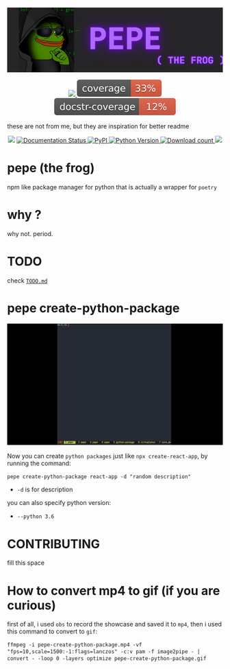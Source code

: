 
![logo](https://github.com/alexzanderr/pepe/blob/main/static/img/logo/pepe-logo.png?raw=True)

<p align="center">
    <a href="https://choosealicense.com/licenses/mit/" alt="License: MIT">
        <img src="https://img.shields.io/badge/license-MIT-green.svg" />
    </a>
    <a href="https://choosealicense.com/licenses/mit/" alt="License: MIT">
        <img src="https://github.com/alexzanderr/pepe/blob/main/static/img/coverage/coverage.svg?raw=True">
    </a>
    <a href="https://choosealicense.com/licenses/mit/" alt="License: MIT">
        <img src="https://github.com/alexzanderr/pepe/blob/main/static/img/coverage/docstr.svg?raw=True">
    </a>
</p>

these are not from me, but they are inspiration for better readme
<p align="center">
    <img src="https://github.com/HunterMcGushion/docstr_coverage/workflows/Python%20package/badge.svg" />
    <a href='https://docstr-coverage.readthedocs.io/en/latest/?badge=latest'>
        <img src='https://readthedocs.org/projects/docstr-coverage/badge/?version=latest' alt='Documentation Status' />
    </a>
    <a href="https://pypi.org/project/docstr-coverage/">
        <img alt="PyPI" src="https://img.shields.io/pypi/v/docstr-coverage">
    </a>
    <a href="https://img.shields.io/pypi/pyversions/docstr-coverage">
        <img alt="Python Version" src="https://img.shields.io/pypi/pyversions/docstr-coverage">
    </a>
    <a href="https://pepy.tech/project/docstr-coverage">
        <img alt="Download count" src="https://static.pepy.tech/personalized-badge/docstr-coverage?period=total&units=international_system&left_color=gray&right_color=orange&left_text=downloads">
    </a>
    <a href="https://black.readthedocs.io/en/stable/" alt="Code Style: Black">
        <img src="https://img.shields.io/badge/code%20style-black-000000.svg" />
    </a>
</p>

# pepe (the frog)
npm like package manager for python that is actually a wrapper for `poetry`

# why ?
why not. period.

# TODO
check [`TODO.md`](https://github.com/alexzanderr/pepe/blob/main/TODO.md)

# pepe create-python-package

![pepe-create-python-package](https://raw.githubusercontent.com/alexzanderr/pepe/main/static/video/pepe-create-python-package.gif)

<!-- <img src="https://raw.githubusercontent.com/alexzanderr/pepe/main/static/video/pepe-create-python-package.gif"/> -->


Now you can create `python packages` just like `npx create-react-app`, by running the command:
```shell
pepe create-python-package react-app -d "random description"
```
- `-d` is for description

you can also specify python version:
- `--python 3.6`


# CONTRIBUTING
fill this space

# How to convert mp4 to gif (if you are curious)

first of all, i used `obs` to record the showcase and saved it to `mp4`, then i used this command to convert to `gif`:
```shell
ffmpeg -i pepe-create-python-package.mp4 -vf "fps=10,scale=1500:-1:flags=lanczos" -c:v pam -f image2pipe - | convert - -loop 0 -layers optimize pepe-create-python-package.gif
```
